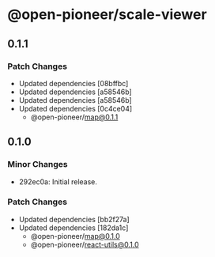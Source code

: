 # @open-pioneer/scale-viewer

## 0.1.1

### Patch Changes

- Updated dependencies [08bffbc]
- Updated dependencies [a58546b]
- Updated dependencies [a58546b]
- Updated dependencies [0c4ce04]
  - @open-pioneer/map@0.1.1

## 0.1.0

### Minor Changes

- 292ec0a: Initial release.

### Patch Changes

- Updated dependencies [bb2f27a]
- Updated dependencies [182da1c]
  - @open-pioneer/map@0.1.0
  - @open-pioneer/react-utils@0.1.0
